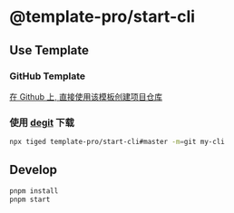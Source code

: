 # @template-pro/start-cli

## Use Template

### GitHub Template

[在 Github 上, 直接使用该模板创建项目仓库](https://github.com/template-pro/start-cli/generate)

### 使用 [degit](https://github.com/Rich-Harris/degit) 下载

```bash
npx tiged template-pro/start-cli#master -m=git my-cli
```

## Develop

```bash
pnpm install
pnpm start
```